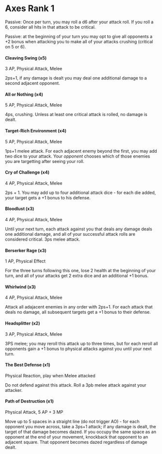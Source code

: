 # Axes Rank 1

Passive: Once per turn, you may roll a d6 after your attack roll. If you roll a 6, consider all hits in that attack to be critical.

Passive: at the beginning of your turn you may opt to give all opponents a +2 bonus when attacking you to make all of your attacks crushing (critical on 5 or 6).

#### Cleaving Swing (x5)

3 AP, Physical Attack, Melee

2ps+1, if any damage is dealt you may deal one additional damage to a second adjacent opponent.

#### All or Nothing (x4)

5 AP, Physical Attack, Melee

4ps, crushing. Unless at least one critical attack is rolled, no damage is dealt.

#### Target-Rich Environment (x4)

5 AP, Physical Attack, Melee

1ps+1 melee attack. For each adjacent enemy beyond the first, you may add two dice to your attack. Your *opponent*
chooses which of those enemies you are targetting after seeing your roll.

#### Cry of Challenge (x4)

4 AP, Physical Attack, Melee

2ps + 1. You may add up to four additional attack dice - for each die added, your target gets a +1 bonus to his defense.

#### Bloodlust (x3)

4 AP, Physical Attack, Melee

Until your next turn, each attack against you that deals any damage deals one additional damage, and
all of your successful attack rolls are considered critical. 3ps melee attack.

#### Berserker Rage (x3)

1 AP, Physical Effect

For the three turns following this one, lose 2 health at the beginning of your turn,
and all of your attacks get 2 extra dice and an additional +1 bonus.

#### Whirlwind (x3)

4 AP, Physical Attack, Melee

Attack all adajacent enemies in any order with 2ps+1. For each attack that deals no damage,
all subsequent targets get a +1 bonus to their defense.

#### Headsplitter (x2)

3 AP, Physical Attack, Melee

3PS melee; you may reroll this attack up to three times, but for each reroll all
opponents gain a +1 bonus to physical attacks against you until your next turn.

#### The Best Defense (x1)

Physical Reaction, play when Melee attacked

Do not defend against this attack. Roll a 3pb melee attack against your attacker.

#### Path of Destruction (x1)

Physical Attack, 5 AP + 3 MP

Move up to 5 spaces in a straight line (do not trigger AO) - for each opponent you move across,
take a 3ps+1 attack; if any damage is dealt, the target of that damage becomes dazed.
If you occupy the same space as an opponent at the end of your movement, knockback that opponent to an adjacent square. That opponent becomes dazed regardless of damage dealt.

